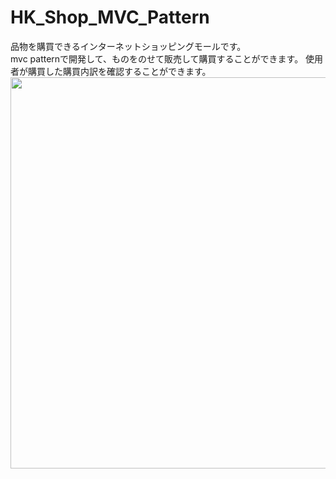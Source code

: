 # HK_Shop_MVC_Pattern
品物を購買できるインターネットショッピングモールです。
<br>
mvc patternで開発して、ものをのせて販売して購買することができます。
使用者が購買した購買内訳を確認することができます。<br>
<img src="https://m9lk5q.bn1302.livefilestore.com/y4mz5VKyi64_To2IqsOHXgfmxfagC4uD661lYrVDhz9xb2WqfylU9z-JAZVrWdFaJj-k_xn0XFlNIJXUaFm63GalOhOAkJzvj0EA2BPNSZbIregPlaNtYbcIp1vBP7pzaTGgArEw-onRlIyhvzTztnXKeQ4piKKyU1S596Q4zbiI_cwZD5VZsyq9IIj6I_xrXburjvNmLGepCfHNMI1hjJY7A?width=920&height=626&cropmode=none" width="920" height="626" />
